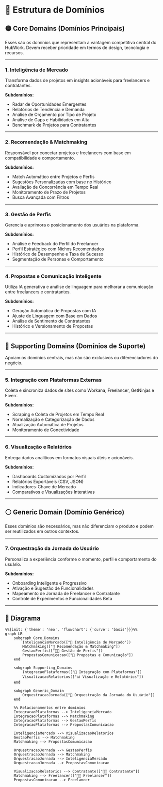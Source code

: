 # 🧭 Estrutura de Domínios

## 🟡 Core Domains (Domínios Principais)

Esses são os domínios que representam a vantagem competitiva central do HubWork. Devem receber prioridade em termos de design, tecnologia e recursos.

---

### 1. **Inteligência de Mercado**
Transforma dados de projetos em insights acionáveis para freelancers e contratantes.

**Subdomínios:**
- Radar de Oportunidades Emergentes  
- Relatórios de Tendência e Demanda  
- Análise de Orçamento por Tipo de Projeto  
- Análise de Gaps e Habilidades em Alta  
- Benchmark de Projetos para Contratantes  

---

### 2. **Recomendação & Matchmaking**
Responsável por conectar projetos e freelancers com base em compatibilidade e comportamento.

**Subdomínios:**
- Match Automático entre Projetos e Perfis  
- Sugestões Personalizadas com base no Histórico  
- Avaliação de Concorrência em Tempo Real  
- Monitoramento de Prazo de Projetos  
- Busca Avançada com Filtros  

---

### 3. **Gestão de Perfis**
Gerencia e aprimora o posicionamento dos usuários na plataforma.

**Subdomínios:**
- Análise e Feedback do Perfil do Freelancer  
- Perfil Estratégico com Nichos Recomendados  
- Histórico de Desempenho e Taxa de Sucesso  
- Segmentação de Personas e Comportamento  

---

### 4. **Propostas e Comunicação Inteligente**
Utiliza IA generativa e análise de linguagem para melhorar a comunicação entre freelancers e contratantes.

**Subdomínios:**
- Geração Automática de Propostas com IA  
- Ajuste de Linguagem com Base em Dados  
- Análise de Sentimento de Contratantes  
- Histórico e Versionamento de Propostas  

---

## 🔵 Supporting Domains (Domínios de Suporte)

Apoiam os domínios centrais, mas não são exclusivos ou diferenciadores do negócio.

---

### 5. **Integração com Plataformas Externas**
Coleta e sincroniza dados de sites como Workana, Freelancer, GetNinjas e Fiverr.

**Subdomínios:**
- Scraping e Coleta de Projetos em Tempo Real  
- Normalização e Categorização de Dados  
- Atualização Automática de Projetos  
- Monitoramento de Conectividade  

---

### 6. **Visualização e Relatórios**
Entrega dados analíticos em formatos visuais úteis e acionáveis.

**Subdomínios:**
- Dashboards Customizados por Perfil  
- Relatórios Exportáveis (CSV, JSON)  
- Indicadores-Chave de Mercado  
- Comparativos e Visualizações Interativas  

---

## ⚪ Generic Domain (Domínio Genérico)

Esses domínios são necessários, mas não diferenciam o produto e podem ser reutilizados em outros contextos.

---

### 7. **Orquestração da Jornada do Usuário**
Personaliza a experiência conforme o momento, perfil e comportamento do usuário.

**Subdomínios:**
- Onboarding Inteligente e Progressivo  
- Ativação e Sugestão de Funcionalidades  
- Mapeamento de Jornada de Freelancer e Contratante  
- Controle de Experimentos e Funcionalidades Beta  


---

## 🔷 Diagrama
```mermaid
%%{init: {'theme': 'neo', 'flowchart': {'curve': 'basis'}}}%%
graph LR
    subgraph Core_Domains
        InteligenciaMercado(["🎯 Inteligência de Mercado"])
        Matchmaking(["🤝 Recomendação & Matchmaking"])
        GestaoPerfis(["🧑‍💼 Gestão de Perfis"])
        PropostasComunicacao(["💬 Propostas e Comunicação"])
    end

    subgraph Supporting_Domains
        IntegracaoPlataformas(["🔗 Integração com Plataformas"])
        VisualizacaoRelatorios(["📊 Visualização e Relatórios"])
    end

    subgraph Generic_Domain
        OrquestracaoJornada(["🧭 Orquestração da Jornada do Usuário"])
    end

    %% Relacionamentos entre domínios
    IntegracaoPlataformas --> InteligenciaMercado
    IntegracaoPlataformas --> Matchmaking
    IntegracaoPlataformas --> GestaoPerfis
    IntegracaoPlataformas --> PropostasComunicacao

    InteligenciaMercado --> VisualizacaoRelatorios
    GestaoPerfis --> Matchmaking
    Matchmaking --> PropostasComunicacao

    OrquestracaoJornada --> GestaoPerfis
    OrquestracaoJornada --> Matchmaking
    OrquestracaoJornada --> InteligenciaMercado
    OrquestracaoJornada --> PropostasComunicacao

    VisualizacaoRelatorios --> Contratante(["🧑‍💼 Contratante"])
    Matchmaking --> Freelancer(["👨‍💻 Freelancer"])
    PropostasComunicacao --> Freelancer
```